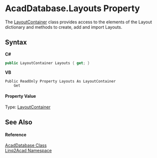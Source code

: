 # AcadDatabase.Layouts Property 
 

The <a href="T_Linq2Acad_LayoutContainer.md">LayoutContainer</a> class provides access to the elements of the Layout dictionary and methods to create, add and import Layouts.

## Syntax

**C#**<br />
``` C#
public LayoutContainer Layouts { get; }
```

**VB**<br />
``` VB
Public ReadOnly Property Layouts As LayoutContainer
	Get
```


#### Property Value
Type: <a href="T_Linq2Acad_LayoutContainer.md">LayoutContainer</a>

## See Also


#### Reference
<a href="T_Linq2Acad_AcadDatabase.md">AcadDatabase Class</a><br /><a href="N_Linq2Acad.md">Linq2Acad Namespace</a><br />
